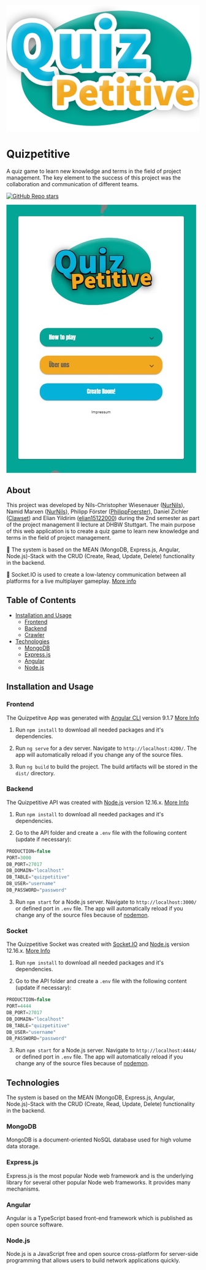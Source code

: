 <!-- Logo -->
![Quizpetitive Logo](/PROJECT/assets/logo.png)

# Quizpetitive
A quiz game to learn new knowledge and terms in the field of project management. The key element to the success of this project was the collaboration and communication of different teams.

<!-- Buttons -->
[![GitHub Repo stars](https://img.shields.io/github/stars/LMF-DHBW/quizpetitive?style=social)](https://github.com/LMF-DHBW/quizpetitive)

<!-- Devices -->
![Quizpetitive Home](/PROJECT/assets/home.jpg?raw=true)

## About
This project was developed by Nils-Christopher Wiesenauer ([NurNils](https://github.com/NurNils)), Namid Marxen ([NurNils](https://github.com/NamidM)), Philipp Förster ([PhilippFoerster](https://github.com/PhilippFoerster)), Daniel Zichler ([Clawset](https://github.com/Clawset)) and Elian Yildirim ([elian15122000](https://github.com/elian15122000)) during the 2nd semester as part of the project management II lecture at DHBW Stuttgart. The main purpose of this web application is to create a quiz game to learn new knowledge and terms in the field of project management.

💚 The system is based on the MEAN (MongoDB, Express.js, Angular, Node.js)-Stack with the CRUD (Create, Read, Update, Delete) functionality in the backend.

💬 Socket.IO is used to create a low-latency communication between all platforms for a live multiplayer gameplay. [More info](https://socket.io/)

## Table of Contents

- [Installation and Usage](#Installation-and-Usage)
  - [Frontend](#Frontend)
  - [Backend](#Backend)
  - [Crawler](#Crawler)
- [Technologies](#Technologies)
  - [MongoDB](#MongoDB)
  - [Express.js](#Expressjs)
  - [Angular](#Angular)
  - [Node.js](#Nodejs)

## Installation and Usage

### Frontend

The Quizpetitve App was generated with [Angular CLI](https://github.com/angular/angular-cli) version 9.1.7 [More Info](/SOURCE/FRONTEND/tradingcardprice-app)

1. Run `npm install` to download all needed packages and it's dependencies.

2. Run `ng serve` for a dev server. Navigate to `http://localhost:4200/`. The app will automatically reload if you change any of the source files.

3. Run `ng build` to build the project. The build artifacts will be stored in the `dist/` directory.

### Backend

The Quizpetitive API was created with [Node.js](https://nodejs.org/) version 12.16.x. [More Info](/SOURCE/BACKEND/quizpetitive-api)

1. Run `npm install` to download all needed packages and it's dependencies.

2. Go to the API folder and create a `.env` file with the following content (update if necessary):
```javascript
PRODUCTION=false
PORT=3000
DB_PORT=27017
DB_DOMAIN="localhost"
DB_TABLE="quizpetitive"
DB_USER="username"
DB_PASSWORD="password"
```

3. Run `npm start` for a Node.js server. Navigate to `http://localhost:3000/` or defined port in `.env` file. The app will automatically reload if you change any of the source files because of [nodemon](https://nodemon.io/).

### Socket

The Quizpetitive Socket was created with [Socket.IO](https://socket.io/) and [Node.js](https://nodejs.org/) version 12.16.x. [More Info](/SOURCE/BACKEND/quizpetitive-api)

1. Run `npm install` to download all needed packages and it's dependencies.

2. Go to the API folder and create a `.env` file with the following content (update if necessary):
```javascript
PRODUCTION=false
PORT=4444
DB_PORT=27017
DB_DOMAIN="localhost"
DB_TABLE="quizpetitive"
DB_USER="username"
DB_PASSWORD="password"
```

3. Run `npm start` for a Node.js server. Navigate to `http://localhost:4444/` or defined port in `.env` file. The app will automatically reload if you change any of the source files because of [nodemon](https://nodemon.io/).

## Technologies

The system is based on the MEAN (MongoDB, Express.js, Angular, Node.js)-Stack with the CRUD (Create, Read, Update, Delete) functionality in the backend.

### MongoDB

MongoDB is a document-oriented NoSQL database used for high volume data storage.

### Express.js

Express.js is the most popular Node web framework and is the underlying library for several other popular Node web frameworks. It provides many mechanisms.

### Angular

Angular is a TypeScript based front-end framework which is published as open source software.

### Node.js

Node.js is a JavaScript free and open source cross-platform for server-side programming that allows users to build network applications quickly.